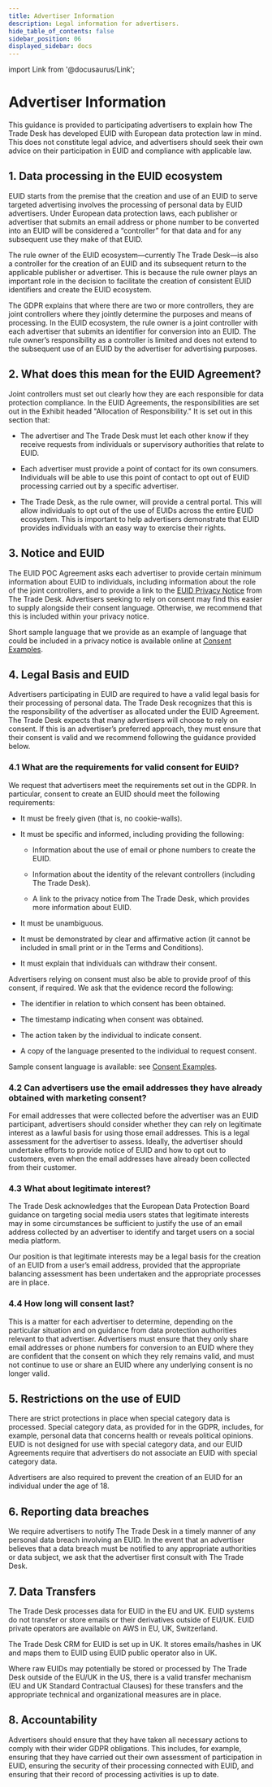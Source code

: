 ```yaml
---
title: Advertiser Information
description: Legal information for advertisers.
hide_table_of_contents: false
sidebar_position: 06
displayed_sidebar: docs
---
```


import Link from '@docusaurus/Link';

# Advertiser Information

This guidance is provided to participating advertisers to explain how The Trade Desk has developed EUID with European data protection law in mind. This does not constitute legal advice, and advertisers should seek their own advice on their participation in EUID and compliance with applicable law.

## 1. Data processing in the EUID ecosystem

EUID starts from the premise that the creation and use of an EUID to serve targeted advertising involves the processing of personal data by EUID advertisers. Under European data protection laws, each publisher or advertiser that submits an email address or phone number to be converted into an EUID will be considered a “controller” for that data and for any subsequent use they make of that EUID.

The rule owner of the EUID ecosystem&#8212;currently The Trade Desk&#8212;is also a controller for the creation of an EUID and its subsequent return to the applicable publisher or advertiser. This is because the rule owner plays an important role in the decision to facilitate the creation of consistent EUID identifiers and create the EUID ecosystem.

The <Link href="../ref-info/glossary-uid#gl-gdpr">GDPR</Link> explains that where there are two or more controllers, they are joint controllers where they jointly determine the purposes and means of processing. In the EUID ecosystem, the rule owner is a joint controller with each advertiser that submits an identifier for conversion into an EUID. The rule owner’s responsibility as a controller is limited and does not extend to the subsequent use of an EUID by the advertiser for advertising purposes.

## 2. What does this mean for the EUID Agreement?

Joint controllers must set out clearly how they are each responsible for data protection compliance. In the EUID Agreements, the responsibilities are set out in the Exhibit headed "Allocation of Responsibility." It is set out in this section that:

- The advertiser and The Trade Desk must let each other know if they receive requests from individuals or supervisory authorities that relate to EUID.

- Each advertiser must provide a point of contact for its own consumers. Individuals will be able to use this point of contact to opt out of EUID processing carried out by a specific advertiser.

- The Trade Desk, as the rule owner, will provide a central portal. This will allow individuals to opt out of the use of EUIDs across the entire EUID ecosystem. This is important to help advertisers demonstrate that EUID provides individuals with an easy way to exercise their rights.

## 3. Notice and EUID 

The EUID POC Agreement asks each advertiser to provide certain minimum information about EUID to individuals, including information about the role of the joint controllers, and to provide a link to the [EUID Privacy Notice](https://www.transparentadvertising.eu/privacy) from The Trade Desk. Advertisers seeking to rely on consent may find this easier to supply alongside their consent language. Otherwise, we recommend that this is included within your privacy notice.

Short sample language that we provide as an example of language that could be included in a privacy notice is available online at [Consent Examples](../ref-info/ref-consent-samples).

## 4. Legal Basis and EUID

Advertisers participating in EUID are required to have a valid legal basis for their processing of personal data. The Trade Desk recognizes that this is the responsibility of the advertiser as allocated under the EUID Agreement. The Trade Desk expects that many advertisers will choose to rely on consent. If this is an advertiser’s preferred approach, they must ensure that their consent is valid and we recommend following the guidance provided below.

### 4.1 What are the requirements for valid consent for EUID?

We request that advertisers meet the requirements set out in the GDPR. In particular, consent to create an EUID should meet the following requirements:

- It must be freely given (that is, no cookie-walls).

- It must be specific and informed, including providing the following:

   - Information about the use of email or phone numbers to create the EUID.

   - Information about the identity of the relevant controllers (including The Trade Desk).

   - A link to the privacy notice from The Trade Desk, which provides more information about EUID.

- It must be unambiguous.

- It must be demonstrated by clear and affirmative action (it cannot be included in small print or in the Terms and Conditions).

- It must explain that individuals can withdraw their consent.

Advertisers relying on consent must also be able to provide proof of this consent, if required. We ask that the evidence record the following:

- The identifier in relation to which consent has been obtained.

- The timestamp indicating when consent was obtained.

- The action taken by the individual to indicate consent.

- A copy of the language presented to the individual to request consent.

Sample consent language is available: see [Consent Examples](../ref-info/ref-consent-samples).

### 4.2 Can advertisers use the email addresses they have already obtained with marketing consent?

For email addresses that were collected before the advertiser was an EUID participant, advertisers should consider whether they can rely on legitimate interest as a lawful basis for using those email addresses. This is a legal assessment for the advertiser to assess. Ideally, the advertiser should undertake efforts to provide notice of EUID and how to opt out to customers, even when the email addresses have already been collected from their customer.

### 4.3 What about legitimate interest?

The Trade Desk acknowledges that the European Data Protection Board guidance on targeting social media users states that legitimate interests may in some circumstances be sufficient to justify the use of an email address collected by an advertiser to identify and target users on a social media platform.

Our position is that legitimate interests may be a legal basis for the creation of an EUID from a user’s email address, provided that the appropriate balancing assessment has been undertaken and the appropriate processes are in place.

### 4.4 How long will consent last?

This is a matter for each advertiser to determine, depending on the particular situation and on guidance from data protection authorities relevant to that advertiser. Advertisers must ensure that they only share email addresses or phone numbers for conversion to an EUID where they are confident that the consent on which they rely remains valid, and must not continue to use or share an EUID where any underlying consent is no longer valid.

## 5. Restrictions on the use of EUID

There are strict protections in place when special category data is processed. Special category data, as provided for in the GDPR, includes, for example, personal data that concerns health or reveals political opinions. EUID is not designed for use with special category data, and our EUID Agreements require that advertisers do not associate an EUID with special category data.

Advertisers are also required to prevent the creation of an EUID for an individual under the age of 18.

##  6. Reporting data breaches

We require advertisers to notify The Trade Desk in a timely manner of any personal data breach involving an EUID. In the event that an advertiser believes that a data breach must be notified to any appropriate authorities or data subject, we ask that the advertiser first consult with The Trade Desk.

## 7. Data Transfers

The Trade Desk processes data for EUID in the EU and UK. EUID systems do not transfer or store emails or their derivatives outside of EU/UK. EUID private operators are available on AWS in EU, UK, Switzerland.

The Trade Desk CRM for EUID is set up in UK. It stores emails/hashes in UK and maps them to EUID using EUID public operator also in UK.

Where raw EUIDs may potentially be stored or processed by The Trade Desk outside of the EU/UK in the US, there is a valid transfer mechanism (EU and UK Standard Contractual Clauses) for these transfers and the appropriate technical and organizational measures are in place.

## 8. Accountability

Advertisers should ensure that they have taken all necessary actions to comply with their wider GDPR obligations. This includes, for example, ensuring that they have carried out their own assessment of participation in EUID, ensuring the security of their processing connected with EUID, and ensuring that their record of processing activities is up to date.

